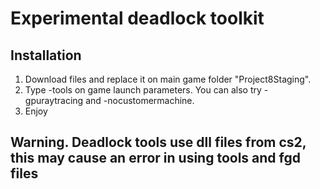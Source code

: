# Experimental deadlock toolkit
## Installation
1. Download files and replace it on main game folder "Project8Staging".
2. Type -tools on game launch parameters. You can also try -gpuraytracing and -nocustomermachine.
3. Enjoy
   
## Warning. Deadlock tools use dll files from cs2, this may cause an error in using tools and fgd files
